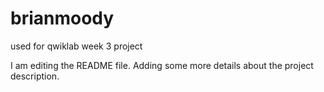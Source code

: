 # brianmoody
used for qwiklab week 3 project

I am editing the README file. Adding some more details about the project 
description.
